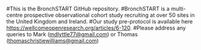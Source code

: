 #This is the BronchSTART GitHub repository. 
#BronchSTART is a multi-centre prospective observational cohort study recruiting at over 50 sites in the United Kingdom and Ireland.
#Our study pre-protocol is available here https://wellcomeopenresearch.org/articles/6-120.
#Please address any queries to Mark (mdlyttle77@gmail.com) or Thomas (thomaschristiewilliams@gmail.com)
